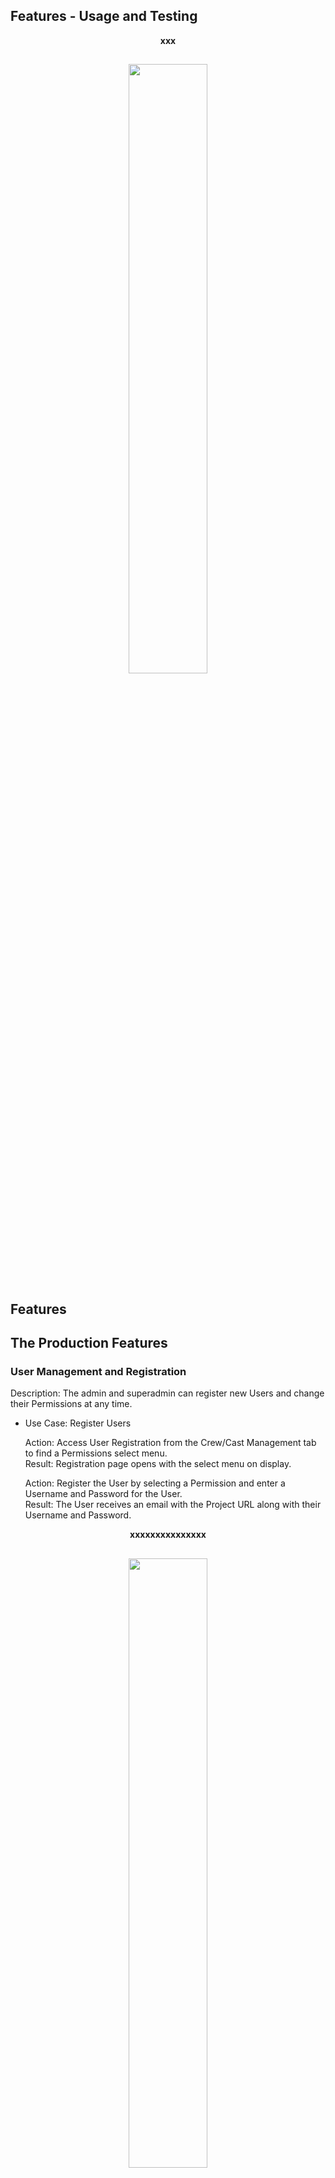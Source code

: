 ## Features - Usage and Testing

<p align="center"> <strong>xxx</strong></p>
<h2 align="center">
<img src="documentation/readme-images/home6.png" width="50%">
</h2>

## Features

## The Production Features

### User Management and Registration
Description: The admin and superadmin can register new Users and change their Permissions at any time.<br>

- Use Case: Register Users<br>

  Action: Access User Registration from the Crew/Cast Management tab to find a Permissions select menu.<br>
  Result: Registration page opens with the select menu on display.<br>

  Action: Register the User by selecting a Permission and enter a Username and Password for the User.<br>
  Result: The User receives an email with the Project URL along with their Username and Password.<br>

<p align="center"> <strong>xxxxxxxxxxxxxxx</strong></p>
<h2 align="center">
<img src="documentation/readme-images/schededit1.png" width="50%">
</h2>

<p align="center"> <strong>xxxxxxxxxxxxxxxxxxxx</strong></p>
<h2 align="center">
<img src="documentation/readme-images/schededit2.png" width="50%">
</h2>

- Use Case: Change a User's Permission<br>

  Action: Change the User's Permission by selecting a new Permission for the User.<br>
  Result: The User receives an email advising them of their new Permission.<br>

<p align="center"> <strong>xxxxxxxxxxxxxxxxx</strong></p>
<h2 align="center">
<img src="documentation/readme-images/schededit1.png" width="50%">
</h2>

<p align="center"> <strong>xxxxxxxxxxxxxxxx</strong></p>
<h2 align="center">
<img src="documentation/readme-images/schededit2.png" width="50%">
</h2>

### Scheduling
Description: View Schedules for a Shoot Day. Create Schedules by Creating Days then selecting Scenes from a menu which automatically adds the Scene's breakdown info to a stripboard.<br>

- Use Case: View all Shoot Days.<br>

  1. Click on the Schedule link in the Home page or from the Navbar.<br>
  2. The Schedule page displays with all the Shoot Days.<br>

<p align="center"> <strong>The Schedule page</strong></p>
<h2 align="center">
<img src="documentation/readme-images/schedsched.png" width="50%">
</h2>

- Use Case: Create a Shoot Day.<br>

  1. On the Schedule page click on the "Create Day" tab.<br>
  2. The Create Day form displays. <br>
  3. Add the Day number - "6".<br>
  4. Select the Date from the input box Calender - "20 Nov 2024".<br>
  5. The Date is added.<br>
  6. Press submit.<br>
  7. A success message displays.<br>
  8. The Shoot Day number "6" and Date "20 Nov 2024" is created and added to the page.<br>

<p align="center"> <strong>Shoot Day: Number "6" Created</strong></p>
<h2 align="center">
<img src="documentation/readme-images/scheddaycre.png" width="50%">
</h2>

- Use Case: Edit a Shoot Day.<br>

  1. On the Edit/Delete icon and click the Edit icon.<br>
  2. The Edit Day form displays. <br>
  3. Input the new details, i.e. change the date to - "27 Nov 2024".<br>
  6. Press submit.<br>
  7. A success message displays.<br>
  8. The Shoot Day number "6" displays with the new Date "27 Nov 2024".<br>

<p align="center"> <strong>Success Message and Day with changes</strong></p>
<h2 align="center">
<img src="documentation/readme-images/scheddayedit.png" width="50%">
</h2>

- Use Case: Delete a Shoot Day.<br>

  1. On the Edit/Delete icon and click the Delete icon.<br>
  2. A Modal displays asking to Confirm Delete or Cancel<br>
  3. Click "Delete".<br>
  6. A success message displays and the Day is deleted.<br>

<p align="center"> <strong>Success Message and Day Deleted</strong></p>
<h2 align="center">
<img src="documentation/readme-images/scheddaydel.png" width="50%">
</h2>

- Use Case: Find a Shoot Day in the Calender.<br>

  1. Click on the desired date in the Calender - "02 Jan 2023".<br>
  2. The Shoot Day opens if one has been created for that date. <br>

<p align="center"> <strong>Shoot Day "02 Jan 2023"</strong></p>
<h2 align="center">
<img src="documentation/readme-images/schedcal1.png" width="50%">
</h2>

- Use Case: Find a Shoot Day from the Search Bar.<br>

  1. Enter the Day Number "1" in the Search Bar and Submit.<br>
  2. The search returns Days containing the number "1".<br>

<p align="center"> <strong>The Shoot Day "1" displays.</strong></p>
<h2 align="center">
<img src="documentation/readme-images/schedsearch1.png" width="50%">
</h2>

- Use Case: View the Shoot Day and its Stripboard.<br>

  1. Click on the Shoot Day from the the selection displaying on the page or from the one if returned from the Calender search or Search Bar.<br>
  2. The Shoot Day opens and the Add Scenes tab and Stripboard displays. <br>

<p align="center"> <strong>The Shoot Day with the Add Scenes tab and Stripboard</strong></p>
<h2 align="center">
<img src="documentation/readme-images/schedstripb1.png" width="50%">
</h2>

- Use Case: Add Schedule Scenes to a Shoot Day.<br>

  1. Click on the Shoot Day.<br>
  2. The Shoot Day opens with the Add Scenes tab and Stripboard. <br>
  3. Click the the Add Scene tab.<br>
  4. The Add Scene form opens below.<br>
  5. Click on the Act One tab and the Scenes from Act One display.<br>
  6. Click on the Act Two A tab and the Scenes from Act Two A display.<br>
  7. Click on the Act Two B tab and the Scenes from Act Two B display.<br>
  8. Click on the Act Three tab and the Scenes from Act Three display.<br>
  9. Click on the Location tab and the Scenes display by Location.<br>
  10. Input a Scene number, Title or Location to the Search Bar then click one of the above tabs and the Scenes in that tab group with the search value display.<br>
  11. Select a Scene by clicking on it and the Shooting Info form opens below with the Scene numberon top.<br>
  12. Input the Day Order Number and other values and press Add Scene. It is up to the User to input an
   unused Day Order Number not used in another Scene.<br>
  13. A success message displays.
  14. The Schedule Scene is added to the Stripboard and the page count is updated by Scene 4's length of 1 to 3.75.<br>

<p align="center"> <strong>Add Scene Form</strong></p>
<h2 align="center">
<img src="documentation/readme-images/schedadds1.png" width="50%">
</h2>

<p align="center"> <strong>Act One Scenes displaying after clicking the Act One tab</strong></p>
<h2 align="center">
<img src="documentation/readme-images/schedaddact1.png" width="50%">
</h2>

<p align="center"> <strong>Enter value "Jake" in Search bar</strong></p>
<h2 align="center">
<img src="documentation/readme-images/schedjake1.png" width="50%">
</h2>

<p align="center"> <strong>Act One Scenes with Location Jake display</strong></p>
<h2 align="center">
<img src="documentation/readme-images/schedjake2.png" width="50%">
</h2>

<p align="center"> <strong>Enter Shooting Info with Day order Number "6" and submit form</strong></p>
<h2 align="center">
<img src="documentation/readme-images/schedshoot1.png" width="50%">
</h2>

<p align="center"> <strong>Scene 4 is added to the Stripboard with Day order number "6"</strong></p>
<h2 align="center">
<img src="documentation/readme-images/schedshoot2.png" width="50%">
</h2>

- Use Case: Edit Schedule Scene<br>

  1. Click on the three Dots edit icon to open the Edit/Delete mini menu and click Edit.<br>
  2. The Edit page opens with the fetched Schedule Scene info in the input boxes<br>
  3. Make changes and click Edit.<br>
  4. The Stripboard opens with the changes to that Schedule Scene.<br>

<p align="center"> <strong>Make changes to New Info field</strong></p>
<h2 align="center">
<img src="documentation/readme-images/schededit1.png" width="50%">
</h2>

<p align="center"> <strong>Stripboard after submitting</strong></p>
<h2 align="center">
<img src="documentation/readme-images/schededit2.png" width="50%">
</h2>

- Use Case: Add a Next row with move or break info below a Schedule Scene.<br>

  1. Click on the three Dots edit icon to open the Edit/Delete mini menu and click Edit.<br>
  2. The Edit page opens with the fetched Schedule Scene info in the input boxes<br>
  3. Input the new Next info in the Next input box and click Edit.<br>
  4. The Stripboard opens with the new next Row displaying below that Schedule Scene.<br>

<p align="center"> <strong>Make changes to Next field</strong></p>
<h2 align="center">
<img src="documentation/readme-images/schedednext1.png" width="50%">
</h2>

<p align="center"> <strong>Stripboard after submitting</strong></p>
<h2 align="center">
<img src="documentation/readme-images/schedednext2.png" width="50%">
</h2>

- Use Case: Reorder a Schedule Scene.<br>

  1. Click on the Reorder button which currently displays the Scene's current order and the reorder form opens.<br>
  2. Input the new Order number and click Reorder.<br>
  3. The Stripboard opens with the new Order number for the Schedule Scene.<br>
  4. Re-order all the following Schedule Scenes in a similar manner.<br>

<p align="center"> <strong>Make changes to Reorder field</strong></p>
<h2 align="center">
<img src="documentation/readme-images/schedor1.png" width="50%">
</h2>

<p align="center"> <strong>Stripboard after submitting</strong></p>
<h2 align="center">
<img src="documentation/readme-images/schedor2.png" width="50%">
</h2>

- Use Case: Add a Next row with new info below a Schedule Scene from the Reorder form.<br>

  1. Click on the Reorder button and the reorder form opens.<br>
  2. Input the new Next info in the Next input box and click Create.<br>
  3. The Stripboard opens with the new next Row displaying below that Schedule Scene.<br>

<p align="center"> <strong>Make changes to Next field</strong></p>
<h2 align="center">
<img src="documentation/readme-images/schednext1.png" width="50%">
</h2>

<p align="center"> <strong>Stripboard after submitting</strong></p>
<h2 align="center">
<img src="documentation/readme-images/schednext2.png" width="50%">
</h2>

- Use Case: View the Schedule Scene Characters.<br>

  1. Click on the Cast button.<br>
  2. The Cast Info displays below.<br>

<p align="center"> <strong>Character Info</strong></p>
<h2 align="center">
<img src="documentation/readme-images/charssched.png" width="50%">
</h2>

- Use Case: View the Schedule Scene Info.<br>

  1. Click on the Info button.<br>
  2. The Info displays below.<br>

<p align="center"> <strong>Scene Info</strong></p>
<h2 align="center">
<img src="documentation/readme-images/infosched.png" width="50%">
</h2>

### Callsheets
Description: xxxx<br>

### Budgeting 
- As this feature is held on the "Shot Caller Production" home app the Budgeting testing is on it's Testing page. [Testing](https://github.com/johnston9/shot-caller-production/blob/main/TESTING.md)<br>



## The Creative Features

### Scenes Workspace
Description: View and create Scene pages containing Breakdowns, Characters and Background, Scripts, Storyboards, Shotlists, and Workspaces.<br>

#### Scenes Page
Description: This page displays all the currently added Scenes and the "Script" tab to the Script page where the whole Script can be uploaded and viewed.

- Use Case: View all the Scenes<br>

  1. Click on Scenes Workspace on the Home page or Workspace in the Navbar.<br>
  2. The Scenes Workspace page opens with all the currently created Scenes displaying on it.<br>

<p align="center"> <strong>Scenes Workspace</strong></p>
<h2 align="center">
<img src="documentation/readme-images/scenesworks.png" width="50%">
</h2>

- Use Case: Find Scenes from the Searchbar<br>

  1. On the Scenes Workspace start typing a Scene Number, Title or Location in the Searchbar, e.g. for Location start typing "Alligator Club".<br>
  2. Results will display narrowing down with each charactor or digit typed.<br>
  3. In this case by the time "alli" is typed in the results for Location "Alligaror Club" display.

<p align="center"> <strong>Alligaror Club returned from Search</strong></p>
<h2 align="center">
<img src="documentation/readme-images/scenessebar.png" width="50%">
</h2>

- Use Case: Find Scenes by Act or Location List<br>

  1. On the Scenes Workspace click on the "Act Three" tab..<br>
  2. Results showing all scenes from Act Three display.<br>

<p align="center"> <strong>Act Three</strong></p>
<h2 align="center">
<img src="documentation/readme-images/scenesact3.png" width="50%">
</h2>

- Use Case: Create a Scene<br>

  1. In the Scenes Workspace page click on the "Create Scene" tab to open the "Create Scene" form.<br>
  2. Input the new Scene Number, "11", and submit.<br>
  3. Scene "11" is added to the Scenes Workspace.
  4. A Success message displays saying "Scene 11 Created".

<p align="center"> <strong>Input "11" in the Create Scene form</strong></p>
<h2 align="center">
<img src="documentation/readme-images/scenescreate.png" width="50%">
</h2>

<p align="center"> <strong>Success Message</strong></p>
<h2 align="center">
<img src="documentation/readme-images/toastcreate.png" width="50%">
</h2>

<p align="center"> <strong>Scene "11" added to Workspace</strong></p>
<h2 align="center">
<img src="documentation/readme-images/scenescreate2.png" width="50%">
</h2>

- Use Case: Delete a Scene on the Scenes page.<br>

  1. On the Scenes page click the Edit/Delete icon on the Scene Top then click the Delete icon.<br>
  2. A Modal displays asking to Confirm Delete or Cancel<br>
  3. Click "Delete".<br>
  6. A success message displays and the Scene is deleted.<br>

<p align="center"> <strong>Success Message and Scene Deleted</strong></p>
<h2 align="center">
<img src="documentation/readme-images/scenedel.png" width="50%">
</h2>

- Use Case: Delete a Scene on it's Scene page.<br>

  1. On the Scene click the Edit/Delete icon then click the Delete icon.<br>
  2. A Modal displays asking to Confirm Delete or Cancel<br>
  3. Click "Delete".<br>
  6. A success message displays and the Scene is deleted.<br>

#### Script
Description: This page contains the whole script. It also had "Latest Changes" and "Notes" information sections on top and an "Add Latest Script" tab where the latest draft can be uploaded.<br>

- Use Case: View the Script<br>

  1. Click on the "Script" tab on the Scenes page.<br>
  2. The Script page opens displaying the current Script with the "Latest Changes" and "Notes" information sections on top and an "Add Latest Script" tab.

<p align="center"> <strong>The Script page</strong></p>
<h2 align="center">
<img src="documentation/readme-images/script1.png" width="50%">
</h2>

- Use Case: Add the first Script Draft along with Notes<br>

  1. Click on the "Add Script" tab on the Scenes page. This will display is a Script has not been previously been added, if it has an "Add Latest Script" tab will display.
  2. The "Add Script" form opens.
  3. Input the "Draft Name" info.
  4. Input the "Latest Changes" info if desired."
  5. Input the "Notes" info."
  6. Click the "Change the Script" tab to open the Desktop files and select the desired file to be uploaded.
  7. The new file is added with its desktop name displaying below.
  8. Click Upload and the updates are added to the database and the Scenes page opens.
  9. A Success message displays.
  9. Click Script to view the Script.

- Use Case: Add the Latest Draft along with the Latest Changes and Notes inputs<br>

  1. Click on the "Add Latest Script" tab on the Scenes page.
  2. The "Add Latest Script" form opens displaying the current database Script file name, "Script_Draft_1_ny25jg" and the current draft, latest changes and notes inputs.
  3. Input the new "Draft Name" info, - "Draft 4, 02-04-24".
  4. Input the new "Latest Changes" info, - "Scene, 1, 2 and 3 changed. Added scene 94."
  5. Input the new "Notes" info, - "Scene 1 is 1.5 pages longer now."
  6. Click the "Change the Script" tab to open the Desktop files and select the desired file to be uploaded, - "Script Draft 4".
  7. The new file is added with its desktop name displaying below, - "Script Draft 4.pdf".
  8. Click Upload and the updates are added to the database and the Scenes page opens.
  9. A Success message displays saying "Script Draft 4.pdf" added.
  9. Click Script to view the changes including its new database file name "Script_Draft_4_v5omzy".


<p align="center"> <strong>The "Add Latest Script" Form with the Changes</strong></p>
<h2 align="center">
<img src="documentation/readme-images/scriptchange1.png" width="50%">
</h2>

<p align="center"> <strong>Success Message</strong></p>
<h2 align="center">
<img src="documentation/readme-images/scriptchange2.png" width="50%">
</h2>

<p align="center"> <strong>The new Script and the new info</strong></p>
<h2 align="center">
<img src="documentation/readme-images/scriptchange3.png" width="50%">
</h2>

- Use Case: View the Script in it's original format<br>

  1. Click on the "Click here to View the Original Script file" link on the Script page.<br>
  2. The Script opens on a new page in its original PDF format.

  - Use Case: Download the Script<br>

  1. Click on the "Download" icon on the Script.<br>
  2. The Script is downloaded.<br>

 - Use Case: Print the Script<br>

  1. Click on the "Print" icon on the Script.<br>
  2. The Print menu opens. 
  3. Click Print and the Script is printed out.<br>

#### Scene Page
Description: This page contains the Breakdown, Characters and Background, Scene Script, Storyboard, Shotlists, and Workspaces.<br>

- Use Case: View the Scene Page<br>

  1. Click on a Scene on the Scenes page.
  2. The Scene page opens.

#### Scene Breakdown
Description: This section contains the Scene Breakdown.

- Use Case: View the Scene Breakdown<br>

  1. Click on Breakdown tab on the Scene page to view the Scene Breakdown.

- Use Case: Add/Edit details in the Breakdown<br>

  1. Click on the 3 Dots on the Scene page or the Add/Edit tab on the Breakdown page to open the Add/Edit Breakdown form.
  2. Fill in the details.
  3. If the Location is not already added to the Locations dropdown click the "Add new Location" tab on the top of the page to open the Add New Location form.
  4. Input the new location "Train Station" and submit.
  5. The new Location "Train Station" is now added to the Locations dropdown.
  6. Add the Scene Script by selecting the desired PDF file "S 11 No 2 Script" from the desktop.
  7. Add the Scene Storyboard by selecting the desired PDF file "S 11 Storyb" from the desktop.
  8. Submit the form.
  9. A Success message displays saying "Scene "11" Breakdown Updated".
  10. Click on Breakdown tab on the Scene page to view the new Breakdown inputs.

<p align="center"> <strong>Add New Location</strong></p>
<h2 align="center">
<img src="documentation/readme-images/scenebreaknewloc1.png" width="50%">
</h2>

<p align="center"> <strong>New Location in Dropdown</strong></p>
<h2 align="center">
<img src="documentation/readme-images/scenebreakloc2.png" width="50%">
</h2>

<p align="center"> <strong>Input Breakdown Fields</strong></p>
<h2 align="center">
<img src="documentation/readme-images/scenebreak1.png" width="50%">
</h2>

<p align="center"> <strong>Success Message</strong></p>
<h2 align="center">
<img src="documentation/readme-images/breaktoast.png" width="50%">
</h2>

<p align="center"> <strong>The Breakdown Page</strong></p>
<h2 align="center">
<img src="documentation/readme-images/scenebreak2.png" width="50%">
</h2>

- Use Case: Add/Edit details in the Breakdown from the Scenes page<br>

  1. Click on the 3 Dots on the Scene Top on the Scenes page to open the Add/Edit Breakdown form.
  2. Fill in the details and submit.
  3. A success message displays and the Scene it updated with the new details.

#### Scene Characters/Bg
- Description: This section contains the Scene's Characters and Background information. Admin can add/edit Scene Characters and BG here. Characters are added by a dropdown containing all Characters added to the Project. Selecting a Character automatically fills it's Role and Number input.<br>
Characters can be added to the Project on the "Add Character" form in the "Characters" feature or here in the "Add New Characters "form.

- Use Case: View the Scene Characters/Bg Section<br>

  1. Click on Characters/Bg tab on the Scene page to view the Scene Characters/Bg Section wirh the currenly added Characters and Background.

<p align="center"> <strong>The Characters/Bg Section</strong></p>
<h2 align="center">
<img src="documentation/readme-images/charbg.png" width="50%">
</h2>

- Use Case: Add New Characters for the Project<br>

  1. Click on "Add Character" tab on the Characters/Bg Section to open the "Add Characters" form.<br>
  2. Click on "Add New Characters" tab to open the Add New Characters form.<br>
  3. Enter the "Role" name - "Fritz".<br>
  4. Select a Character number from one of the three inputs boxes.<br>
    Clicking on "Number 1 - 30" opens a dropdown with all the current unused "1 - 30" Numbers.<br>
    Clicking on "Number 31 - 100" opens a dropdown with all the current unused "31 - 100" Numbers.<br>
    Clicking on "Number 101 - 200" opens a dropdown with all the current unused "101 - 200" Numbers.<br>
    Select Number "44" from the "Number 31 - 100" dropdown.<br>
  5. Click "Create" and the Character Fritz is added to the database with a Character Number of "44" and the form is cleared.<br>
  6. A success message displays saying "Character Fritz Aded".<br>


<p align="center"> <strong>Open the "Add New Characters" form and add Role "Fritz"</strong></p>
<h2 align="center">
<img src="documentation/readme-images/addnewchar11.png" width="50%">
</h2>

<p align="center"> <strong>Select number "44" from the "Number 31 - 100" dropdown.</strong></p>
<h2 align="center">
<img src="documentation/readme-images/charsel1.png" width="50%">
</h2>

<p align="center"> <strong>Success Message</strong></p>
<h2 align="center">
<img src="documentation/readme-images/toastchar.png" width="50%">
</h2>

<p align="center"> <strong>The Character Fritz is added to the project with a Number of "44"</strong></p>
<h2 align="center">
<img src="documentation/readme-images/charbg.png" width="50%">
</h2>

- Use Case: Add Characters to the Scene<br>

  1. Click on "Add Character" tab on the Characters/Bg Section to open the "Add Characters" form which contains the "Add Scene Character" form below the "Add New Characters" tab.<br>
  2. Click on the "Select" button to open the scrollable Dropdown menu of currrently added Project Characters.<br>
  3. Click on "Fritz", the Character added in the Use Case above.<br>
  4. The Role and Number inputs are automatically filled with Fritz's info.<br>
  4. "Fritz" is added to the Scene Charcters below and the form is cleared to allow the next Character to be added.<br>
  5. A success message displays saying "Character Fritz Aded".<br>
  6. After the page is refreshed the Character "Fritz" will be displayed in accending "Number" order like the rest of the Characters.<br>

<p align="center"> <strong>The "Add Characters" form</strong></p>
<h2 align="center">
<img src="documentation/readme-images/addchars1.png" width="50%">
</h2>

<p align="center"> <strong>Click on "Fritz" in the Dropdown</strong></p>
<h2 align="center">
<img src="documentation/readme-images/selfritz.png" width="50%">
</h2>

<p align="center"> <strong>The Role and Number Inputs are Automatically filled with Fritz's Info</strong></p>
<h2 align="center">
<img src="documentation/readme-images/selfritz2.png" width="50%">
</h2>

<p align="center"> <strong>Success Message</strong></p>
<h2 align="center">
<img src="documentation/readme-images/toastchar2.png" width="50%">
</h2>

<p align="center"> <strong>"Fritz" is added to the Scene Charcters Below</strong></p>
<h2 align="center">
<img src="documentation/readme-images/selfritz3.png" width="50%">
</h2>

<p align="center"> <strong>"Fritz" Displaying in correct Order after Refreshing</strong></p>
<h2 align="center">
<img src="documentation/readme-images/selfritz4.png" width="50%">
</h2>

- Use Case: Delete Scene Characters<br>

  1. Click on "3 Dots Edit/Delete" icon to open the Edit/Delete mini menu and select Delete.<br>
  2. A pop-up displays on top of the page asking to confirm the Delete.
  3. Click "Cancel" to cancel or "Delete" to delete.

<p align="center"> <strong>The Edit/Delete mini menu</strong></p>
<h2 align="center">
<img src="documentation/readme-images/chardel1.png" width="50%">
</h2>

<p align="center"> <strong>The Pop-up to Confirm Delete</strong></p>
<h2 align="center">
<img src="documentation/readme-images/chardel2.png" width="50%">
</h2>

- Use Case: Edit Scene Characters<br>

  1. Scene Characters' "Role" and "Number" fields cannot be edited but "Costume" can. See Scene Character Costume below.<br>

#### Scene Character Costume
Description: 
- Use Case: Edit Scene Characters' Costumes<br>

  1. Click on a character's, "3 Dots Edit/Delete" icon to open the Edit/Delete mini menu and select Edit, eg "Fritz".<br>
  2. The "Add/Edit Costume" form opens.<br>
  3. Enter a value "1" and submit.<br>
  4. The value "1" is added to Fritz Costume.<br>
  5. A success message displays saying - "Fritz's Costume Updated".<br>

<p align="center"> <strong>Value "1" Entered in "Add/Edit Costume" form</strong></p>
<h2 align="center">
<img src="documentation/readme-images/costume1.png" width="50%">
</h2>

<p align="center"> <strong>Value "1" added to "Fritz Costume"</strong></p>
<h2 align="center">
<img src="documentation/readme-images/costume2.png" width="50%">
</h2>

<p align="center"> <strong>Success Message</strong></p>
<h2 align="center">
<img src="documentation/readme-images/fritz22.png" width="50%">
</h2>

#### Scene Script
Description: View, Download, Print or Change the Scene Script<br>

- Use Case: View the Scene Script<br>

  1. Click on Script tab on the Scene page to view the new Script "S 11 No 2 Script" added above. If no Script has been added yet a message will display advising to go to the Scenes Workspace page and click the Script tab on top to view the entire Script.

<p align="center"> <strong>Scene Script - "S 11 No 2 Script"</strong></p>
<h2 align="center">
<img src="documentation/readme-images/scenescriptno2.png" width="50%">
</h2>

- Use Case: View the Scene Script in it's original PDF format<br>

  1. Click on the "Click here to View the original Script file" link on the Script page.
  2. The Script opens in a new tab in it's original PDF format.

- Use Case: Download the Scene Script<br>

  1. Click on Download icon on the Script page.
  2. The Script is downloaded to the User's device.

- Use Case: Print the Scene Script<br>

  1. Click on Print icon on the Script page.
  2. The Script is printed out on the User's printer.

- Use Case: Add/Change the Scene Script<br>

  1. Click on Script tab on the Scene page to open the new Script "S 11 No 2 Script" added above.
  2. Click on the "Add/Change Script" tab.
  3. The Add/Change Script form opens with the "Database" name of the current Script "S_11_No_2_Script_swbjdg" displaying and a "Change Script" tab underneath.  If no Script has been added yet an "Upload Script" message will display instead.
  4. Click "Change Script" or "Upload Script" to open the Desktop files.
  5. Select the desired file "S 11 No 3 Script" and the "Desktop" name of the selected file "S 11 No 3 Script.pdf" displays in place of the previous "Database" one.
  6. Click Upload and the Script is changed in the backend.
  7. A success message displays saying - "S 11 No 3 Script Added".<br>
  8. Click Script tab to view the newly uploaded Script "S 11 No 3 Script" with the new database File name "S_11_No_3_Script_i8tapb" displaying.

<p align="center"> <strong>The "Add/Change Script" form displaying the current "Database" file name "S_11_No_2_Script_swbjdg"</strong></p>
<h2 align="center">
<img src="documentation/readme-images/scenescriptf1.png" width="50%">
</h2>

<p align="center"> <strong>The "Add/Change Script" form displaying the new "Desktop" file name "S 11 No 3 Script.pdf"</strong></p>
<h2 align="center">
<img src="documentation/readme-images/scenescriptf2.png" width="50%">
</h2>

<p align="center"> <strong>Success Message</strong></p>
<h2 align="center">
<img src="documentation/readme-images/sscript11.png" width="50%">
</h2>

<p align="center"> <strong>The "Script" page with the new Script "S 11 No 3 Script" - "Database" file name "S_11_No_3_Script_i8tapb"</strong></p>
<h2 align="center">
<img src="documentation/readme-images/scenescriptno3.png" width="50%">
</h2>

#### Scene Storyboard
Description: View, Download, Print or Change the Scene Storyboard and View or Add the Storyboard URL<br>

- Use Case: View the Scene Storyboard<br>

  1. Click on Storyboard tab on the Scene page to open the Storyboard page in which the current Storyboard displays if one has been added.

<p align="center"> <strong>Scene Storyboard - "Portrait 6"</strong></p>
<h2 align="center">
<img src="documentation/readme-images/storyview2.png" width="50%">
</h2>

- Use Case: Download the Scene Storyboard<br>

  1. Click on Download icon on the Storyboard page.
  2. The Storyboard is downloaded to the User's device.

- Use Case: Print the Scene Storyboard<br>

  1. Click on Print icon on the Storyboard page.
  2. The Storyboard is printed out on the User's printer.

- Use Case: Change the Scene Storyboard<br>

  1. Click on Storyboard tab on the Scene page to open the Storyboard page with the present Storyboard "Portrait6" displaying.
  2. Click on the "Add Storyboard" tab whether one has been added and is displaying or not.
  3. The Add/Change Storyboard form opens with the database name of the current Storyboard "portrait6_zkrkp7" displaying and a "Change Storyboard" tab underneath.  If no Storyboard has been added yet an "Upload Storyboard" message will display instead.
  4. Click "Change Storyboard" or "Upload Storyboard" to open the Desktop files.
  5. Select the desired file "Landscape6" and the desktop name of the selected file "Landscape6.pdf" displays in place of the previous one.
  6. Click Upload and the Storyboard is changed in the backend.
  7. A success message displays saying - "Storyboard Landscape6.pdf Added".<br>
  8. Click Storyboard tab to view the newly uploaded Storyboard "Landscape6" with the new database File name "landscape6_nqxnys" displaying above.

<p align="center"> <strong>The "Add/Change Storyboard" form displaying the current "Database" file name "portrait6_zkrkp7"</strong></p>
<h2 align="center">
<img src="documentation/readme-images/storychange1.png" width="50%">
</h2>

<p align="center"> <strong>The "Add/Change Storyboard" form displaying the new "Desktop" file name "Landscape6.pdf"</strong></p>
<h2 align="center">
<img src="documentation/readme-images/storychange2.png" width="50%">
</h2>

<p align="center"> <strong>Success Message</strong></p>
<h2 align="center">
<img src="documentation/readme-images/toaststory2.png" width="50%">
</h2>

<p align="center"> <strong>The "Storyboard" page with the new Storyboard "Landscape6" - "Database" file name "landscape6_nqxnys"</strong></p>
<h2 align="center">
<img src="documentation/readme-images/storychange3.png" width="50%">
</h2>

- Use Case: View the Scene Storyboard Video<br>

  1. Click on Storyboard URL tab on the Storyboard page.
  2. The page opens with the video ready to play.

<p align="center"> <strong>Scene Storyboard Video</strong></p>
<h2 align="center">
<img src="documentation/readme-images/storyurl.png" width="50%">
</h2>

- Use Case: Change the Scene Storyboard Video<br>

  1. Click on Storyboard URL tab on the Storyboard page.
  2. Click on the "Add/Change URL" tab.
  3. The Add/Change Storyboard URL form opens with the the current Storyboard URL displaying in the input box if one has been previously added.
  4. Enter the new Storyboard URL and submit.
  5. A success message displays saying - "Storyboard URL Added" and the Scene page is loaded.<br>
  8. Click Storyboard tab then the Storyboard URL tab to view the new video.

#### Scene Shotlist
Description: View and Add the Shotlist<br>

- Use Case: View the Scene Shotlist<br>

  1. Click on Shotlist tab on the Scene page to open the Shotlist page with the "Add Shot" tab on top and displaying all the currently added shots.<br>

<p align="center"> <strong>Shotlist Page</strong></p>
<h2 align="center">
<img src="documentation/readme-images/nnnnn.png" width="50%">
</h2>

- Use Case: Add a Shot<br>

  1. Click on the "Add Shot" tab on the Shotlist page and the "Add Shot" form opens.<br>
  2. Input the fields, e.g. - Description - "Jack looks on" and add a sketch or image, e.g. "shotsketch" then submit. <br>
  3. A Success message displays and the Shot is added.
  4. Refresh the page and the Shot is ordered correctly and all the imputs display and the image "shotsketch" is added.<br>

<p align="center"> <strong>Add the Inputs</strong></p>
<h2 align="center">
<img src="documentation/readme-images/shotadd1.png" width="50%">
</h2>

<p align="center"> <strong>Success Message and Shot "6" is Added</strong></p>
<h2 align="center">
<img src="documentation/readme-images/shotadd2.png" width="50%">
</h2>

- Use Case: View the Extra Info<br>

  1. Click on the "Info" tab and the "Extra Info" component opens with all the imputted info.<br>

<p align="center"> <strong>Extra Info</strong></p>
<h2 align="center">
<img src="documentation/readme-images/shotinfo.png" width="50%">
</h2>

- Use Case: View the Sketch/Image<br>

  1. Click on the "Image" tab and the "Image" component opens displaying the Image.<br>

<p align="center"> <strong>Image</strong></p>
<h2 align="center">
<img src="documentation/readme-images/shotimage.png" width="50%">
</h2>

- Use Case: View the Shot and Info in Mobile view<br>

  1. Click on the "Info" tab in Mobile view and the "Info" component opens displaying the Info.<br>

<p align="center"> <strong>Mobile view</strong></p>
<h2 align="center">
<img src="documentation/readme-images/shotmo.png" width="50%">
</h2>

- Use Case: Edit a Shot<br>

  1. Click on the "3 Dots Edit/Delete menu" tab and select Edit on the Shot and the "Edit Shot" form opens.<br>
  2. Input the new changes, e.g. - Description - "Jack looks on smiling" and add a new sketch or image then submit. <br>
  3. A Success message displays and the Shot is updated including the new image "shotsketch -2".<br>

<p align="center"> <strong>Add the Inputs</strong></p>
<h2 align="center">
<img src="documentation/readme-images/shotedit1.png" width="50%">
</h2>

<p align="center"> <strong>Success Message and Shot Updated</strong></p>
<h2 align="center">
<img src="documentation/readme-images/shotedit2.png" width="50%">
</h2>

- Use Case: Delete a Shot<br>

  1. Click on the "3 Dots Edit/Delete menu" tab on Shot "6" and select Delete. <br>
  2. A Modal opens asking to confirm Delete or Cancel.
  3. Click "Cancel" and the Shot is not deleted and the Edit/Delete menu disappears. <br>
  4. Click "Delete" and the Shot is deleted.<br>

<p align="center"> <strong>Modal</strong></p>
<h2 align="center">
<img src="documentation/readme-images/shotdel1.png" width="50%">
</h2>
#<p align="center"> <strong>Shot "6" Deleted</strong></p>
<h2 align="center">
<img src="documentation/readme-images/shotdel2.png" width="50%">
</h2>

#### Scenes Workspaces
Description: Collorate on Scenes by department through Posts with images<br>

- Use Case: View the Scenes Workspace<br>

  1. Click on the "Primary Scenes Worksace" tab on the Home page or in the Navbar to Open the page.
  2. Wiew the "Workspace Guide" on top and the departments below.

<p align="center"> <strong>nnnnnnnn</strong></p>
<h2 align="center">
<img src="documentation/readme-images/nnnnnn.png" width="50%">
</h2>

### Characters
Description: xxxx<br>

- Use Case: nnnn<br>

  1. nnnn.
  2. nnn.

<p align="center"> <strong>nnnnnnnn</strong></p>
<h2 align="center">
<img src="documentation/readme-images/nnnnnn.png" width="50%">
</h2>

### Locations
Description: xxxx<br>

- Use Case: nnnn<br>

  1. nnnn.
  2. nnn.

<p align="center"> <strong>nnnnnnnn</strong></p>
<h2 align="center">
<img src="documentation/readme-images/nnnnnn.png" width="50%">
</h2>

### Moodboards
Description: xxxx<br>

- Use Case: nnnn<br>

  1. nnnn.
  2. nnn.

<p align="center"> <strong>nnnnnnnn</strong></p>
<h2 align="center">
<img src="documentation/readme-images/nnnnnn.png" width="50%">
</h2>

### Index Cards 
Description: A series of Cards for each Scene containing Story and Style info<br>

- Use Case: View the Index Cards<br>

  1. Click Index Cards in the Home page menu.<br>
  2. The Index Cards page opens with the "Add Index Card" tab on top and all added Cards displaying in Rows on Large Screen and one after another on Mobile view.<br>

<p align="center"> <strong>Index Cards page</strong></p>
<h2 align="center">
<img src="documentation/readme-images/indexview.png" width="50%">
</h2>

- Use Case: Find an Index Card in the Search bar by it's number<br>

  1. Input a Card number in the Search Bar, eg 109.<br>
  2. Card 109 is returned.<br>

<p align="center"> <strong>Index Card 109</strong></p>
<h2 align="center">
<img src="documentation/readme-images/indexsearch.png" width="50%">
</h2>

- Use Case: View the Index Cards from 1 - 30<br>

  1. Click Cards 1 - 30 tab.<br>
  2. The Index Cards in this group are returned.<br>

<p align="center"> <strong>Index Cards page</strong></p>
<h2 align="center">
<img src="documentation/readme-images/index1-30.png" width="50%">
</h2>

- Use Case: View the Index Cards from 31 - 60<br>

  1. Click Cards 31 - 60 tab.<br>
  2. The Index Cards in this group are returned.<br>

<p align="center"> <strong>Index Cards page</strong></p>
<h2 align="center">
<img src="documentation/readme-images/index31-60.png" width="50%">
</h2>

- Use Case: View the Index Cards from 61 - 90<br>

  1. Click Cards 61 - 90 tab.<br>
  2. The Index Cards in this group are returned.<br>

<p align="center"> <strong>Index Cards page</strong></p>
<h2 align="center">
<img src="documentation/readme-images/index61-90.png" width="50%">
</h2>

- Use Case: View the Index Cards from 91 - end<br>

  1. Click Cards 91 - end tab.<br>
  2. The Index Cards in this group are returned.<br>

<p align="center"> <strong>Index Cards page</strong></p>
<h2 align="center">
<img src="documentation/readme-images/index91-end.png" width="50%">
</h2>

- Use Case: Add an Index Card<br>

  1. Click the "Add Index Card" tab.<br>
  2. The "Create Index Card" form opens.<br>
  3. Input the Card Number, eg "8" along with the Story and Style fields and submit.<br>
  4. A success message displays saying - "Index Card "8" Added"<br>

<p align="center"> <strong>Create Index Card form</strong></p>
<h2 align="center">
<img src="documentation/readme-images/indexadd1.png" width="50%">
</h2>
<p align="center"> <strong>Success message</strong></p>
<h2 align="center">
<img src="documentation/readme-images/indextoastadd.png" width="50%">
</h2>

<p align="center"> <strong>Index Card "8" Added"</strong></p>
<h2 align="center">
<img src="documentation/readme-images/indexadd1.png" width="50%">
</h2>

- Use Case: Edit an Index Card<br>

  1. Click the 3 dots icon to open the Edit/Delete mini menu then click the Edit icon.<br>
  2. The "Edit Index Card" form opens.<br>
  3. Make changes and submit.<br>
   e.g. Number - "8" to "9", Story - "bus" to "train", Style - "Handheld" to "Steadicam".<br>
  4. A success message displays saying - "Index Card "8" Updated"<br>
  5. The Index Card now displays with the changes.

<p align="center"> <strong>Edit Index Card form</strong></p>
<h2 align="center">
<img src="documentation/readme-images/indexedit1.png" width="50%">
</h2>

<p align="center"> <strong>Edit Form</strong></p>
<h2 align="center">
<img src="documentation/readme-images/indexedit2.png" width="50%">
</h2>

<p align="center"> <strong>Index Card with Changes</strong></p>
<h2 align="center">
<img src="documentation/readme-images/indexedit3.png" width="50%">
</h2>

### Index Shots 
Description: Create any number of Series each containing a display of succesive images relating to a particular theme.<br>

- Use Case: View the Index Shot Series<br>

  1. Click Index Shots in the Home page menu.<br>
  2. The Index Shots page opens with the "Create Series" tab on top and all created Series displaying in Rows.<br>

<p align="center"> <strong>Index Shots page</strong></p>
<h2 align="center">
<img src="documentation/readme-images/seriesview.png" width="50%">
</h2>

- Use Case: Find a Series in the Search bar by it's name<br>

  1. Input a name in the Search Bar, eg costumes.<br>
  2. All series with word costumes are returned, e.g. "Costume Matches".<br>

<p align="center"> <strong>Series "Costume Matches"</strong></p>
<h2 align="center">
<img src="documentation/readme-images/seriessearch.png" width="50%">
</h2>

- Use Case: View a Series description<br>

  1. Click on the "I" icon.<br>
  2. The description of the Series's Content displays.<br>

<p align="center"> <strong>Series "Costume Matches"</strong></p>
<h2 align="center">
<img src="documentation/readme-images/seriescon.png" width="50%">
</h2>

- Use Case: Create a Series<br>

  1. Click the "Create Series" tab.<br>
  2. The "Create Series" form opens.<br>
  3. Input the Name, e.g. "Angles Scene 1" and Content fields and submit.<br>
  4. A success message displays saying - "Series "Angles Scene 1" Added"<br>
  5. The new Series "Angles Scene 1" is added.<br>

<p align="center"> <strong>Create Index Shot Series form</strong></p>
<h2 align="center">
<img src="documentation/readme-images/seriesadd1.png" width="50%">
</h2>

<p align="center"> <strong>Success Message</strong></p>
<h2 align="center">
<img src="documentation/readme-images/seriestoastadd.png" width="50%">
</h2>

<p align="center"> <strong>Series "Angles Scene 1" Added</strong></p>
<h2 align="center">
<img src="documentation/readme-images/seriesadd2.png" width="50%">
</h2>

- Use Case: Edit a Series<br>

  1. Click the "3 Dots on the Series" tab.<br>
  2. The "Edit Series" form opens.<br>
  3. Input new Name, e.g. "Angles Scene 2" and Content fields and submit.<br>
  4. A success message displays saying - "Series "Angles Scene 1" Updated"<br>
  5. The Series is updated.<br>

<p align="center"> <strong>Edit Series form</strong></p>
<h2 align="center">
<img src="documentation/readme-images/seriesedit1.png" width="50%">
</h2>

<p align="center"> <strong>Make Changes</strong></p>
<h2 align="center">
<img src="documentation/readme-images/seriesedit2.png" width="50%">
</h2>

<p align="center"> <strong>Success Message</strong></p>
<h2 align="center">
<img src="documentation/readme-images/seriestoastedit.png" width="50%">
</h2>

<p align="center"> <strong>Changes display</strong></p>
<h2 align="center">
<img src="documentation/readme-images/seriesedit3.png" width="50%">
</h2>

- Use Case: Delete a Series<br>

  1. Click the "3 Dots on the Series" tab and click the delete icon.<br>
  2. A dropdown opens asking to confirm delete.<br>
  3. Select Yes and the Series is deleted<br>
  4. The Series is updated.<br>

<p align="center"> <strong>Click the delete icon</strong></p>
<h2 align="center">
<img src="documentation/readme-images/seriesdel1.png" width="50%">
</h2>

<p align="center"> <strong>The Confirm dropdown</strong></p>
<h2 align="center">
<img src="documentation/readme-images/seriesdel2.png" width="50%">
</h2>

<p align="center"> <strong>Series Deleted</strong></p>
<h2 align="center">
<img src="documentation/readme-images/seriesdel3.png" width="50%">
</h2>

- Use Case: View a Series's Index Shots<br>

  1. Click on a Series.<br>
  2. The Index Shots for that Series display in Rows in Desktop.<br>
  2. The Index Shots for that Series display in a Column in Mobile.<br>

<p align="center"> <strong>Index Shots Desktop view</strong></p>
<h2 align="center">
<img src="documentation/readme-images/seriesview.png" width="50%">
</h2>

<p align="center"> <strong>Index Shots Mobile View</strong></p>
<h2 align="center">
<img src="documentation/readme-images/seriesview.png" width="50%">
</h2>

- Use Case: Find an Index Shot in the Search bar by it's number,e.g "1"<br>

  1. Input a Shot number in the Search Bar, eg 1.<br>
  2. Shot 1 is returned.<br>

<p align="center"> <strong>Index Shot 1</strong></p>
<h2 align="center">
<img src="documentation/readme-images/inshotsearch.png" width="50%">
</h2>

- Use Case: View the Index Shots from 1 - 30<br>

  1. Click Shots 1 - 30 tab.<br>
  2. The Index Shots in this group are returned.<br>

- Use Case: View the Index Shots from 31 - 60<br>

  1. Click Shots 31 - 60 tab.<br>
  2. The Index Shots in this group are returned.<br>

- Use Case: View the Index Shots from 61 - 90<br>

  1. Click Shots 61 - 90 tab.<br>
  2. The Index Shots in this group are returned.<br>

- Use Case: View the Index Shots from 91 - end<br>

  1. Click Shots 91 - end tab.<br>
  2. The Index Shots in this group are returned.<br>

<p align="center"> <strong>Index Shot 99</strong></p>
<h2 align="center">
<img src="documentation/readme-images/inshot99.png" width="50%">
</h2>

- Use Case: Add an Index Shot<br>

  1. Click the "Add Index Shot" tab.<br>
  2. The "Create Index Shot" form opens.<br>
  3. Input the Shot Number, eg "99" along with the Content and submit.<br>
  4. A success message displays saying - "Index Shot "99" Added"<br>

<p align="center"> <strong>Create Index Card form</strong></p>
<h2 align="center">
<img src="documentation/readme-images/inshotadd1.png" width="50%">
</h2>
<p align="center"> <strong>Success message</strong></p>
<h2 align="center">
<img src="documentation/readme-images/inshotadd2.png" width="50%">
</h2>

- Use Case: Edit an Index Shot<br>

  1. Click the 3 dots icon to open the Edit/Delete mini menu then click the Edit icon.<br>
  2. The "Edit Index Shot" form opens.<br>
  3. Make changes and submit.<br>
   e.g. Number - "99" to "4" and change the image<br>
  4. A success message displays saying - "Index Shot "4" Updated"<br>
  5. The Index Shot now displays with the changes and it's new number,.

<p align="center"> <strong>Edit Index Shot form</strong></p>
<h2 align="center">
<img src="documentation/readme-images/inshotedit1.png" width="50%">
</h2>

<p align="center"> <strong>Index Card with Changes and success Message</strong></p>
<h2 align="center">
<img src="documentation/readme-images/inshotedit2.png" width="50%">
</h2>

### Departments
Description: View and Create Post within each Department outside and separate to the posts in the scene workspace.<br>

- Use Case: View a Department's Posts<br>

  1. Click Depts-Xtra in the Home page menu to open the Department page.<br>
  2. Click on a Department, e.g. "Sound" and that Department's Posts page opens with the "Add Post" tab on top and the Posts displaying below.<br>

<p align="center"> <strong>Sound Dept Posts page</strong></p>
<h2 align="center">
<img src="documentation/readme-images/deptsview.png" width="50%">
</h2>

- Use Case: Find a Post in the Search bar by it's title or the owner's name<br>

  1. Input a title in the Search Bar, eg "bar".<br>
  2. All Posts with the word "bar" are returned.<br>

<p align="center"> <strong>"Bar" Posts Returned</strong></p>
<h2 align="center">
<img src="documentation/readme-images/deptssearch.png" width="50%">
</h2>

- Use Case: Create a Post<br>

  1. Click the "Add Post" tab.<br>
  2. The "Create Post" form opens.<br>
  3. Input the details an upload up to 5 Images and submit.<br>
  4. A success message displays saying - "Post Added"<br>
  5. The new Post is added and is displayed with the Title, Content and all 5 images.<br>

<p align="center"> <strong>Create Form</strong></p>
<h2 align="center">
<img src="documentation/readme-images/deptadd2.png" width="50%">
</h2>

<p align="center"> <strong>The New Post Displays</strong></p>
<h2 align="center">
<img src="documentation/readme-images/deptaddd3.png" width="50%">
</h2>

- Use Case: Open an Unopend Post to view its details and change its background and text colours to indicate it has been opened.<br>

  1. Click on an unopened Post, with background Black and text White and Blue.<br>
  2. The Post opens.<br>
  3. Returning to the Posts page the background is now White and the text Blue.<br>

<p align="center"> <strong>Opened Post</strong></p>
<h2 align="center">
<img src="documentation/readme-images/deptnew1.png" width="50%">
</h2>

- Use Case: Edit a Post<br>

  1. Click on the "Edit/Delete" icon.<br>
  2. The "Edit Post" form opens.<br>
  3. Input the changes including the 5 Images and submit.<br>
  4. A success message displays saying - "Post Edited"<br>
  5. The new Post displays with the changes and all new 5 images.<br>

<p align="center"> <strong>Edit Form</strong></p>
<h2 align="center">
<img src="documentation/readme-images/deptadd2.png" width="50%">
</h2>

<p align="center"> <strong>The Edited Post</strong></p>
<h2 align="center">
<img src="documentation/readme-images/deptaddd3.png" width="50%">
</h2>

### Character and locations page
Description: xxxx<br>

- Use Case: nnnn<br>

  1. nnnn.
  2. nnn.

<p align="center"> <strong>nnnnnnnn</strong></p>
<h2 align="center">
<img src="documentation/readme-images/nnnnnn.png" width="50%">
</h2>

## General Features

### User Login/Logout
Description: A User can easily Log In and out <br>

- User Case: User Log In <br>
  
  Action: The User can Login by entering ther Username and Password.<br>
  Result: The User is logged in and their Profile image displays in their My Account link in the Navbar if they have uploaded one.<br>

- User Case: User Log Out <br>

  Action: The User can Logout by clicking the Log Out tab in the navbar.<br>
  Result: The User is logged out and they are taken to the Sign In page.<br>

### User Change/Recover Password
Description: The User can change or recover their Password.<br>

- User Case: Change Password <br>

  Action: The User can change their Password by clicking on the three dots on their Profile page and entering a new password.<br>
  Result: The User receives an email advising them of their new Password.<br>

- User Case: Forget Password <br>

  Action: The User can recover their Password if forgotten by clicking on the "Forgot Password" link on the Sign In page then entering their email and a new password.<br>
  Result: The User receives an email advising them of their new Password.<br>

### Security by both Frontend and Backend checks
Description: Security measures by both Frontend and Backend code checks prevent unauthorised users from accessing Project URLs they don't are not registered on.<br>

- Use Case: Unregistered User on any Project enters a Project URL.<br>

  1. The User, unregistered on any Project in the app, enters a URL for a Project
  2. Result: A 401 displays for the User?<br>

<p align="center"> <strong>nnnnnnnn</strong></p>
<h2 align="center">
<img src="documentation/readme-images/nnnnnn.png" width="50%">
</h2>

- Uses Case: User registered on one Project enters URL for a different one<br>

   1. The User enters a URL for a Project they are not registered on despite being 
      registered on another Project in the app.<br>
  2. A 401 displays for the User.?

### Responsive Design
Description: The site is responsive to all screen sizes and the images respond in proportion. <br>

- Use Case: xxx<br>
